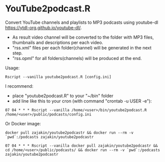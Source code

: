 # YouTube2podcast.R
Convert YouTube channels and playlists to MP3 podcasts using youtube-dl https://ytdl-org.github.io/youtube-dl/.
 *	As result video channel will be converted to the folder with MP3 files, thumbnails and descriptions per each video.
 * "rss.xml" files per each folder(channel) will be generated in the next step.
 * "rss.opml" for all folders(channels) will be produced at the end.

Usage:
```shell
Rscript --vanilla youtube2podcast.R [config.ini]
```

I recommend:
 * place "youtube2podcast.R" to your "~/bin" folder
 * add line like this to your cron (with command "crontab -u USER -e"):
```cron
07 04 * * * Rscript --vanilla /home/<user>/bin/youtube2podcast.R /home/<user>/public/podcasts/config.ini
```

Or Docker image:
```
docker pull zajakin/youtube2podcastr && docker run --rm -v `pwd`:/podcasts zajakin/youtube2podcastr
```

```cron
07 04 * * * Rscript --vanilla docker pull zajakin/youtube2podcastr && cd /home/<user>/public/podcasts/ && docker run --rm -v `pwd`:/podcasts zajakin/youtube2podcastr
```
